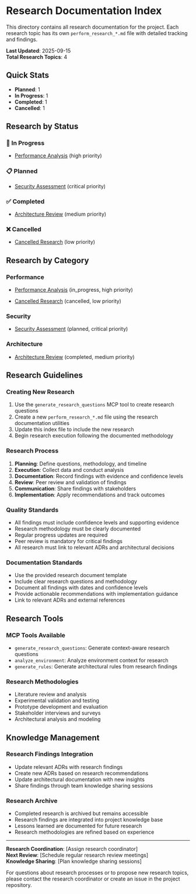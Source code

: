 # Research Documentation Index

This directory contains all research documentation for the project. Each research topic has its own `perform_research_*.md` file with detailed tracking and findings.

**Last Updated**: 2025-09-15  
**Total Research Topics**: 4  

## Quick Stats

- **Planned**: 1
- **In Progress**: 1
- **Completed**: 1
- **Cancelled**: 1

## Research by Status

### 🔄 In Progress

- [Performance Analysis](./perform_research_research_001.md) (high priority)


### 📋 Planned

- [Security Assessment](./perform_research_research_002.md) (critical priority)


### ✅ Completed

- [Architecture Review](./perform_research_research_003.md) (medium priority)


### ❌ Cancelled

- [Cancelled Research](./perform_research_research_004.md) (low priority)


## Research by Category


### Performance

- [Performance Analysis](./perform_research_research_001.md) (in_progress, high priority)

- [Cancelled Research](./perform_research_research_004.md) (cancelled, low priority)


### Security

- [Security Assessment](./perform_research_research_002.md) (planned, critical priority)


### Architecture

- [Architecture Review](./perform_research_research_003.md) (completed, medium priority)



## Research Guidelines

### Creating New Research
1. Use the `generate_research_questions` MCP tool to create research questions
2. Create a new `perform_research_*.md` file using the research documentation utilities
3. Update this index file to include the new research
4. Begin research execution following the documented methodology

### Research Process
1. **Planning**: Define questions, methodology, and timeline
2. **Execution**: Collect data and conduct analysis
3. **Documentation**: Record findings with evidence and confidence levels
4. **Review**: Peer review and validation of findings
5. **Communication**: Share findings with stakeholders
6. **Implementation**: Apply recommendations and track outcomes

### Quality Standards
- All findings must include confidence levels and supporting evidence
- Research methodology must be clearly documented
- Regular progress updates are required
- Peer review is mandatory for critical findings
- All research must link to relevant ADRs and architectural decisions

### Documentation Standards
- Use the provided research document template
- Include clear research questions and methodology
- Document all findings with dates and confidence levels
- Provide actionable recommendations with implementation guidance
- Link to relevant ADRs and external references

## Research Tools

### MCP Tools Available
- `generate_research_questions`: Generate context-aware research questions
- `analyze_environment`: Analyze environment context for research
- `generate_rules`: Generate architectural rules from research findings

### Research Methodologies
- Literature review and analysis
- Experimental validation and testing
- Prototype development and evaluation
- Stakeholder interviews and surveys
- Architectural analysis and modeling

## Knowledge Management

### Research Findings Integration
- Update relevant ADRs with research findings
- Create new ADRs based on research recommendations
- Update architectural documentation with new insights
- Share findings through team knowledge sharing sessions

### Research Archive
- Completed research is archived but remains accessible
- Research findings are integrated into project knowledge base
- Lessons learned are documented for future research
- Research methodologies are refined based on experience

---

**Research Coordination**: [Assign research coordinator]  
**Next Review**: [Schedule regular research review meetings]  
**Knowledge Sharing**: [Plan knowledge sharing sessions]  

For questions about research processes or to propose new research topics, please contact the research coordinator or create an issue in the project repository.
